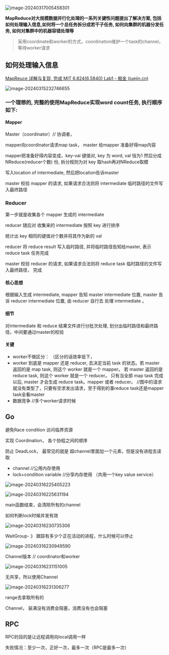 ![image-20240317005458301](assets/image-20240317005458301.png)

**MapReduce对大规模数据并行化处理的一系列关键性问题提出了解决方案, 包括如何处理输入信息,如何将一个总任务拆分成若干子任务, 如何向集群的机器分发任务, 如何对集群中的机器容错处理等**

> 采用coordinate和worker的方式，coordination维护一个task的channel，等待worker请求

## 如何处理输入信息

[MapReuce 详解与复现, 完成 MIT 6.824(6.5840) Lab1 - 掘金 (juejin.cn)](https://juejin.cn/post/7260123819476926501)



![image-20240315232746655](assets/image-20240315232746655.png)

### **一个理想的, 完整的使用MapReduce实现word count任务, 执行顺序如下:**

#### Mapper

Master（coordinator）// 协调者， 

mapper向coordinator请求map task， master 给mapper 准备好得map内容

mapper把准备好得内容变成，key-val 键值对, key 为 word, val 恒为1 然后分成NReduce(reducer个数) 份, 拆分规则为对 key 取hash再对NReduce取模

写入location of intermediate, 然后把location告诉master

master 校验 mapper 的请求, 如果请求合法则将 intermediate 临时路径的文件写入最终路径

### Reducer

第一步就是收集各个 mapper 生成的 intermediate

reducer 随后对 收集来的 intermediate 按照 key 进行排序

统计出 key 相同的键值对个数并将其作为新的 val

reducer 将 reduce result 写入临时路径, 并将临时路径告知给master, 表示 reduce task 任务完成

master 校验 reducer 的请求, 如果请求合法则将 reduce task 临时路径的文件写入最终路径， 完成

#### 核心思想 

根据输入生成 intermediate, mapper 告知 master intermediate 位置, master 告诉 reducer intermediate 位置, 由 reducer 自行去 处理 intermediate 。

#### 细节

对intermediate 和 reduce 结果文件进行分批次处理, 划分出临时路径和最终路径，中间要通过master的校验

#### 关键

- worker不做区分： （区分的话效率低下，
-  worker 到底是  mapper 还是 reducer, 去决定当前 task 的状态。若 master 返回的是 map task, 则这个 worker 就是一个 mapper。 若 master 返回的是 reduce task, 则这个 worker 就是一个 reducer。 只有当全部 map task 完成以后, master 才会生成 reduce task。mapper 或者 reducer。 //图中的请求就没有类型了，只要有空求发出请求，至于得到的事reduce task还是mapper task全看master
- 数据竞争 //多个worker请求时候



## Go

避免Race condition 访问临界资源

实现 Coordination， 各个协程之间的顺序

防止  DeadLock， 最常见的就是 超channel里面加一个元素，但是没有进程去读取

- channel //公用内存使用
- lock+condition variable //分享内存使用 （共用一个key value service）

![image-20240316225405223](assets/image-20240316225405223.png)

![image-20240316225631194](assets/image-20240316225631194.png)

main函数结束，会清除所有的channel

如何判断lock时候并发有效

![image-20240316230735306](assets/image-20240316230735306.png)

WaitGroup- 》 跟踪有多少个正在活动的进程，什么时候可以停止

![image-20240316230949590](assets/image-20240316230949590.png)

Channel版本 // coordinator和worker

![image-20240316231151005](assets/image-20240316231151005.png)

无共享，所以使用Channel

![image-20240316231306277](assets/image-20240316231306277.png)

range去拿取所有的

Channel， 装满没有消费会阻塞，消费没有也会阻塞

## RPC

RPC的目的是让远程调用向local调用一样

失败情况：至少一次，正好一次，最多一次（RPC是最多一次）
